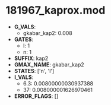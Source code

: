 # 181967_kaprox.mod

- **G_VALS**:
  - gkabar_kap2: 0.008
- **GATES**:
  - l: 1
  - n: 1
- **SUFFIX**: kap2
- **GMAX_NAME**: gkabar_kap2
- **STATES**: ['n', 'l']
- **I_VALS**:
  - 6.3: 0.00800000030937388
  - 37: 0.008000001626970461
- **ERROR_FLAGS**: []
